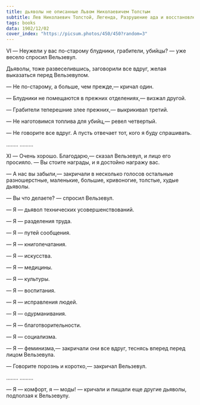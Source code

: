 ```yaml
---
title: дьяволы не описанные Львом Николаевичем Толстым
subtitle: Лев Николаевич Толстой, Легенда, Разрушение ада и восстановление его
tags: books
data: 1902/12/02
cover_index: "https://picsum.photos/450/450?random=3"
---
```



VI
— Неужели у вас по-старому блудники, грабители, убийцы? — уже весело спросил Вельзевул.

Дьяволы, тоже развеселившись, заговорили все вдруг, желая выказаться перед Вельзевулом.

— Не по-старому, а больше, чем прежде,— кричал один.

— Блудники не помещаются в прежних отделениях,— визжал другой.

— Грабители теперешние злее прежних,— выкрикивал третий.

— Не наготовимся топлива для убийц,— ревел четвертый.

— Не говорите все вдруг. А пусть отвечает тот, кого я буду спрашивать. 

........ .........

XI
— Очень хорошо. Благодарю,— сказал Вельзевул, и лицо его просияло. — Вы стоите награды, и я достойно награжу вас.

— А нас вы забыли,— закричали в несколько голосов остальные разношерстные, маленькие, большие, кривоногие, толстые, худые дьяволы.

— Вы что делаете? — спросил Вельзевул.

— Я — дьявол технических усовершенствований.

— Я — разделения труда.

— Я — путей сообщения.

— Я — книгопечатания.

— Я — искусства.

— Я — медицины.

— Я — культуры.

— Я — воспитания.

— Я — исправления людей.

— Я — одурманивания.

— Я — благотворительности.

— Я — социализма.

— Я — феминизма,— закричали они все вдруг, теснясь вперед перед лицом Вельзевула.

— Говорите порознь и коротко,— закричал Вельзевул. 

........ .........

— Я — комфорт, я — моды! — кричали и пищали еще другие дьяволы, подползая к Вельзевулу.
